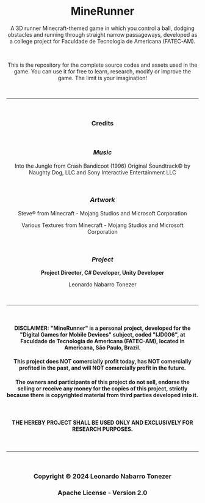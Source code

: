 <h1 align="center">MineRunner</h1>

<p align="center">A 3D runner Minecraft-themed game in which you control a ball, dodging obstacles and running through straight narrow passageways, developed as a college project for Faculdade de Tecnologia de Americana (FATEC-AM).</p><br>
<p align="center">This is the repository for the complete source codes and assets used in the game. You can use it for free to learn, research, modify or improve the game. The limit is your imagination!</p>

<br>
<hr>
<br>

<h3 align="center"><b>Credits</b></h3>

<br>

<h3 align="center"><i><b>Music</b></i></h3>

<p align="center">Into the Jungle from Crash Bandicoot (1996) Original Soundtrack© by Naughty Dog, LLC and Sony Interactive Entertainment LLC</p>

<br>

<h3 align="center"><i><b>Artwork</b></i></h3>

<p align="center">Steve® from Minecraft - Mojang Studios and Microsoft Corporation</p>
<p align="center">Various Textures from Minecraft - Mojang Studios and Microsoft Corporation</p>

<br>

<h3 align="center"><i><b>Project</b></i></h3>

<p align="center"><b>Project Director, C# Developer, Unity Developer</b></p>
<p align="center">Leonardo Nabarro Tonezer</p>

<br>
<hr>
<br>

<h4 align="center">DISCLAIMER: "MineRunner" is a personal project, developed for the "Digital Games for Mobile Devices" subject, coded "IJD006", at Faculdade de Tecnologia de Americana (FATEC-AM), located in Americana, São Paulo, Brazil.<h4>
<h4 align="center">This project does NOT comercially profit today, has NOT comercially profited in the past, and will NOT comercially profit in the future.</h4>
<h4 align="center">The owners and participants of this project do not sell, endorse the selling or receive any money for the copies of this project, strictly because there is copyrighted material from third parties developed into it.</h4>
<br>
<h4 align="center">THE HEREBY PROJECT SHALL BE USED ONLY AND EXCLUSIVELY FOR RESEARCH PURPOSES.</h4>

<br>
<hr>
<br>

<h3 align="center">Copyright © 2024 Leonardo Nabarro Tonezer</h3>
<h3 align="center">Apache License - Version 2.0</h3>